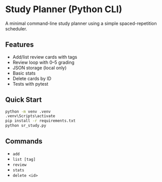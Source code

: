 # Study Planner (Python CLI)

A minimal command-line study planner using a simple spaced-repetition scheduler.

## Features
- Add/list review cards with tags
- Review loop with 0–5 grading
- JSON storage (local only)
- Basic stats
- Delete cards by ID
- Tests with pytest

## Quick Start
```bash
python -m venv .venv
.venv\Scripts\activate
pip install -r requirements.txt
python sr_study.py
```

## Commands
- `add`
- `list [tag]`
- `review`
- `stats`
- `delete <id>`

